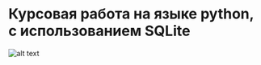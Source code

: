 # Курсовая работа на языке python, с использованием SQLite
![alt text](https://github.com/Kladmen228/kurs_work-PP/blob/master/images/kurs.png)
